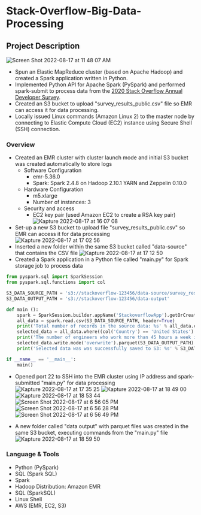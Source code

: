 # Stack-Overflow-Big-Data-Processing
## **Project Description**
![Screen Shot 2022-08-17 at 11 48 07 AM](https://user-images.githubusercontent.com/94224903/185272147-248e5729-8a1d-4a11-b4e3-f415f87200a0.jpg)

- Spun an Elastic MapReduce cluster (based on Apache Hadoop) and created a Spark application written in Python.
- Implemented Python API for Apache Spark (PySpark) and performed spark-submit to process data from the [2020 Stack Overflow Annual Developer Survey](https://insights.stackoverflow.com/survey).
- Created an S3 bucket to upload "survey_results_public.csv" file so EMR can access it for data processing.
- Locally issued Linux commands (Amazon Linux 2) to the master node by connecting to Elastic Compute Cloud (EC2) instance using Secure Shell (SSH) connection.

### **Overview**

- Created an EMR cluster with cluster launch mode and initial S3 bucket was created automatically to store logs
    - Software Configuration
        - emr-5.36.0
        - Spark: Spark 2.4.8 on Hadoop 2.10.1 YARN and Zeppelin 0.10.0
    - Hardware Configuration
        - m5.xlarge
        - Number of instances: 3
    - Security and access
        - EC2 key pair (used Amazon EC2 to create a RSA key pair)
![Kapture 2022-08-17 at 16 07 08](https://user-images.githubusercontent.com/94224903/185259581-10e86439-fb22-48de-8593-f423cd1e2079.gif)
- Set-up a new S3 bucket to upload file "survey_results_public.csv" so EMR can access it for data processing
![Kapture 2022-08-17 at 17 02 56](https://user-images.githubusercontent.com/94224903/185264338-9171114a-d83c-4018-bd85-8e164c3964d8.gif)
- Inserted a new folder within the same S3 bucket called "data-source" that contains the CSV file
![Kapture 2022-08-17 at 17 12 50](https://user-images.githubusercontent.com/94224903/185265193-2391efaa-5f12-48a6-89c2-05a8fd609765.gif)
- Created a Spark application in a Python file called "main.py" for Spark storage job to process data
```Python
from pyspark.sql import SparkSession
from pyspark.sql.functions import col

S3_DATA_SOURCE_PATH = 's3://stackoverflow-123456/data-source/survey_results_public.csv'
S3_DATA_OUTPUT_PATH = 's3://stackoverflow-123456/data-output'

def main ():
    spark = SparkSession.builder.appName('StackoverflowApp').getOrCreate()
    all_data = spark.read.csv(S3_DATA_SOURCE_PATH, header=True)
    print('Total number of records in the source data: %s' % all_data.count())
    selected_data = all_data.where((col('Country') == 'United States') & (col('WorkWeekHrs') > 45))
    print('The number of engineers who work more than 45 hours a week in the US is: %s' % selected_data.count())
    selected_data.write.mode('overwrite').parquet(S3_DATA_OUTPUT_PATH)
    print('Selected data was was successfully saved to S3: %s' % S3_DATA_OUTPUT_PATH)

if __name__ == '__main__':
    main()
```
- Opened port 22 to SSH into the EMR cluster using IP address and spark-submitted "main.py" for data processing
![Kapture 2022-08-17 at 17 35 25](https://user-images.githubusercontent.com/94224903/185267170-3fd6b9ac-9578-4b03-abe6-f4039d36a675.gif)
![Kapture 2022-08-17 at 18 49 00](https://user-images.githubusercontent.com/94224903/185274467-d4207aae-f728-4f5a-9999-62b1e027681c.gif)
![Kapture 2022-08-17 at 18 53 44](https://user-images.githubusercontent.com/94224903/185275094-b45bc7bb-84d1-4f17-87c4-5b3da50f8acb.gif)
![Screen Shot 2022-08-17 at 6 56 05 PM](https://user-images.githubusercontent.com/94224903/185275382-d63b5857-8789-4c58-beea-626a728f3644.jpg)
![Screen Shot 2022-08-17 at 6 56 28 PM](https://user-images.githubusercontent.com/94224903/185275385-e4e65f29-454f-4191-b5ec-cbccd10e0c02.jpg)
![Screen Shot 2022-08-17 at 6 56 49 PM](https://user-images.githubusercontent.com/94224903/185275394-a7085e0e-59b0-4044-8e12-5795fa823954.jpg)


- A new folder called "data output" with parquet files was created in the same S3 bucket, executing commands from the "main.py" file
![Kapture 2022-08-17 at 18 59 50](https://user-images.githubusercontent.com/94224903/185276121-4c7831df-89a7-4637-9ece-58d4e2393a80.gif)


### Language **& Tools**

- Python (PySpark)
- SQL (Spark SQL)
- Spark
- Hadoop Distribution: Amazon EMR
- SQL (SparkSQL)
- Linux Shell
- AWS (EMR, EC2, S3)

